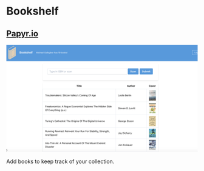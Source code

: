 # Bookshelf

## [Papyr.io](https://www.papyr.io)

![screenshot of bookshelf](./bookshelf.png "Bookshelf")

Add books to keep track of your collection.
